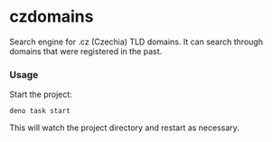 # czdomains

Search engine for .cz (Czechia) TLD domains. It can search through domains
that were registered in the past.

### Usage

Start the project:

```
deno task start
```

This will watch the project directory and restart as necessary.
